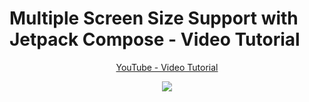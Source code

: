 # Multiple Screen Size Support with Jetpack Compose - Video Tutorial

<p align="center">
  <a href="https://youtu.be/NVrFiogpyr8" align="center">YouTube - Video Tutorial</a>
</p>
<p align="center">
  <img src="https://i.postimg.cc/SKVzDS1h/Multiple-screen.png" href="https://youtu.be/NVrFiogpyr8">
</p>
